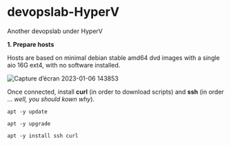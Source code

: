# devopslab-HyperV
Another devopslab under HyperV

**1. Prepare hosts**

Hosts are based on minimal debian stable amd64 dvd images with a single aio 16G ext4, with no software installed.

![Capture d’écran 2023-01-06 143853](https://user-images.githubusercontent.com/2384485/211023467-88f2619b-6968-45c9-a3a8-5bd1604550b2.png)

Once connected, install **curl** (in order to download scripts) and **ssh** (in order ... *well, you should kown why*).

`apt -y update`

`apt -y upgrade`

`apt -y install ssh curl`  

